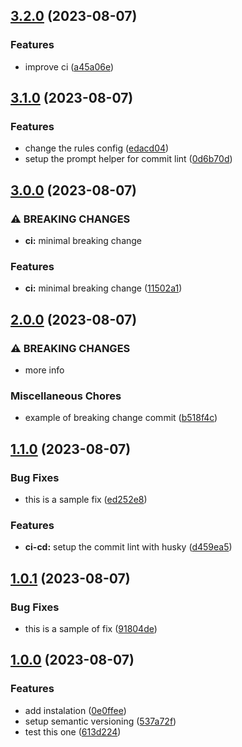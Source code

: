 ## [3.2.0](https://github.com/marzzy/my-github-action-playground/compare/v-3.1.0...v-3.2.0) (2023-08-07)


### Features

* improve ci ([a45a06e](https://github.com/marzzy/my-github-action-playground/commit/a45a06ed4978068abcbae70056967f39030a05c8))

## [3.1.0](https://github.com/marzzy/my-github-action-playground/compare/v-3.0.0...v-3.1.0) (2023-08-07)


### Features

* change the rules config ([edacd04](https://github.com/marzzy/my-github-action-playground/commit/edacd04be137b71b74df1eb8f06febb87734fa23))
* setup the prompt helper for commit lint ([0d6b70d](https://github.com/marzzy/my-github-action-playground/commit/0d6b70d66b90dba6bf1b33c924fbcc6b487c5cdb))

## [3.0.0](https://github.com/marzzy/my-github-action-playground/compare/v-2.0.0...v-3.0.0) (2023-08-07)


### ⚠ BREAKING CHANGES

* **ci:** minimal breaking change

### Features

* **ci:** minimal breaking change ([11502a1](https://github.com/marzzy/my-github-action-playground/commit/11502a18c322e3d04695853bc0f363835b3df0ef))

## [2.0.0](https://github.com/marzzy/my-github-action-playground/compare/v-1.1.0...v-2.0.0) (2023-08-07)


### ⚠ BREAKING CHANGES

* more info

### Miscellaneous Chores

* example of breaking change commit ([b518f4c](https://github.com/marzzy/my-github-action-playground/commit/b518f4c90aba260fe8d2ef84c2e2d0b2c19e7d6b))

## [1.1.0](https://github.com/marzzy/my-github-action-playground/compare/v-1.0.1...v-1.1.0) (2023-08-07)


### Bug Fixes

* this is a sample fix ([ed252e8](https://github.com/marzzy/my-github-action-playground/commit/ed252e8f6650bae01b2ebcc8ee5de8861f114a2f))


### Features

* **ci-cd:** setup the commit lint with husky ([d459ea5](https://github.com/marzzy/my-github-action-playground/commit/d459ea5db6c823d57d4ee1b6c6a62b028f62a7fa))

## [1.0.1](https://github.com/marzzy/my-github-action-playground/compare/v-1.0.0...v-1.0.1) (2023-08-07)


### Bug Fixes

* this is a sample of fix ([91804de](https://github.com/marzzy/my-github-action-playground/commit/91804de59a09e8d69b671e05a482881cead5c4d1))

## [1.0.0](https://github.com/marzzy/my-github-action-playground/compare/...v-1.0.0) (2023-08-07)


### Features

* add instalation ([0e0ffee](https://github.com/marzzy/my-github-action-playground/commit/0e0ffeef079cd320775b1fe3cfddeb3212f0f9f8))
* setup semantic versioning ([537a72f](https://github.com/marzzy/my-github-action-playground/commit/537a72f54aa42bf6a0d38dfdbbc6362e98a02a5b))
* test this one ([613d224](https://github.com/marzzy/my-github-action-playground/commit/613d2249f235112b390061ba438431470a113612))

